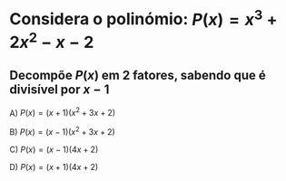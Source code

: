 # Considera o polinómio: $P(x) = x^{3} +2x^{2} -x-2$ 

## Decompõe $P(x)$ em 2 fatores, sabendo que é divisível por $x-1$

A) $P(x) = (x+1) (x^{2}+3x+2)$

B) $P(x) = (x-1) (x^{2}+3x+2)$

C) $P(x) = (x-1) (4x+2)$

D) $P(x) = (x+1) (4x+2)$

